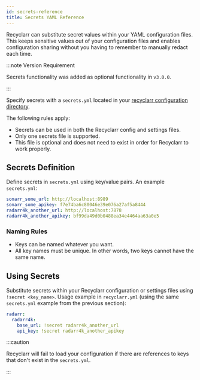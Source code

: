 ```yaml
---
id: secrets-reference
title: Secrets YAML Reference
---
```


Recyclarr can substitute secret values within your YAML configuration files. This keeps sensitive
values out of your configuration files and enables configuration sharing without you having to
remember to manually redact each time.

:::note Version Requirement

Secrets functionality was added as optional functionality in `v3.0.0`.

:::

Specify secrets with a `secrets.yml` located in your
[recyclarr configuration directory](/file-structure.md#appdata-directory).

The following rules apply:

- Secrets can be used in both the Recyclarr config and settings files.
- Only one secrets file is supported.
- This file is optional and does not need to exist in order for Recyclarr to work properly.

## Secrets Definition

Define secrets in `secrets.yml` using key/value pairs. An example `secrets.yml`:

```yml
sonarr_some_url: http://localhost:8989
sonarr_some_apikey: f7e74ba6c80046e39e076a27af5a8444
radarr4k_another_url: http://localhost:7878
radarr4k_another_apikey: bf99da49d0b0488ea34e4464aa63a0e5
```

### Naming Rules

- Keys can be named whatever you want.
- All key names must be unique. In other words, two keys cannot have the same name.

## Using Secrets

Substitute secrets within your Recyclarr configuration or settings files using `!secret <key_name>`.
Usage example in `recyclarr.yml` (using the same `secrets.yml` example from the previous section):

```yml
radarr:
  radarr4k:
    base_url: !secret radarr4k_another_url
    api_key: !secret radarr4k_another_apikey
```

:::caution

Recyclarr will fail to load your configuration if there are references to keys that don't exist in
the `secrets.yml`.

:::
